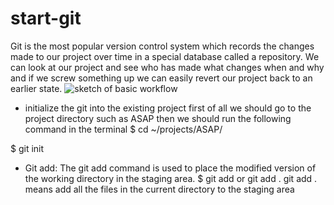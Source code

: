 # start-git
Git is the most popular version control system which records the changes made to our project over time in a special database called a repository. We can look at our project and see who has made what changes when and why and if we screw something up we can easily revert our project back to an earlier state.
![sketch of basic workflow](file:///home/zk/Pictures/Screenshots/Screenshot%2520from%25202023-09-22%252017-24-59.png)

- initialize the git into the existing project
  first of all we should go to the project directory  such as ASAP
  then we should run the following command in the terminal
$ cd ~/projects/ASAP/

$ git init



- Git add: The git add command is used to place the modified version of the working directory in the staging area.
$ git add <file-name> or git add .
git add . means add all the files in the current directory to the staging area
